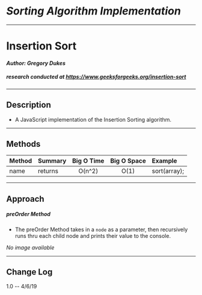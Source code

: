 # ***Sorting Algorithm Implementation***
------------------------------

# Insertion Sort
#### *Author: Gregory Dukes*
##### research conducted at https://www.geeksforgeeks.org/insertion-sort

------------------------------

## Description

- A JavaScript implementation of the Insertion Sorting algorithm.
------------------------------

## Methods

| Method | Summary | Big O Time | Big O Space | Example | 
| :----------- | :----------- | :-------------: | :-------------: | :----------- |
| name | returns  | O(n^2) | O(1) | sort(array); |



------------------------------

## Approach 

##### preOrder Method
- The preOrder Method takes in a `node` as a parameter, then recursively runs thru each child node and prints their value to the console.

*No image available*



------------------------------

## Change Log
1.0 -- 4/6/19 